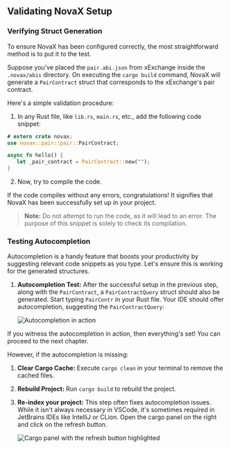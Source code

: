 ## Validating NovaX Setup

### Verifying Struct Generation

To ensure NovaX has been configured correctly, the most straightforward method is to put it to the test.

Suppose you've placed the `pair.abi.json` from xExchange inside the `.novax/abis` directory. On executing the `cargo build` command, NovaX will generate a `PairContract` struct that corresponds to the xExchange's pair contract.

Here's a simple validation procedure:

1. In any Rust file, like `lib.rs`, `main.rs`, etc., add the following code snippet:

```rust
# extern crate novax;
use novax::pair::pair::PairContract;

async fn hello() { 
   let _pair_contract = PairContract::new("");
}
```

2. Now, try to compile the code.

If the code compiles without any errors, congratulations! It signifies that NovaX has been successfully set up in your project.

> **Note:** Do not attempt to run the code, as it will lead to an error. The purpose of this snippet is solely to check its compilation.

### Testing Autocompletion

Autocompletion is a handy feature that boosts your productivity by suggesting relevant code snippets as you type. Let's ensure this is working for the generated structures.

1. **Autocompletion Test:** After the successful setup in the previous step, along with the `PairContract`, a `PairContractQuery` struct should also be generated. Start typing `PairContr` in your Rust file. Your IDE should offer autocompletion, suggesting the `PairContractQuery`:

   ![Autocompletion in action](<photo of the autocompletion working>)

If you witness the autocompletion in action, then everything's set! You can proceed to the next chapter.

However, if the autocompletion is missing:

1. **Clear Cargo Cache:** Execute `cargo clean` in your terminal to remove the cached files.
2. **Rebuild Project:** Run `cargo build` to rebuild the project.
3. **Re-index your project:** This step often fixes autocompletion issues. While it isn't always necessary in VSCode, it's sometimes required in JetBrains IDEs like IntelliJ or CLion. Open the cargo panel on the right and click on the refresh button.

   ![Cargo panel with the refresh button highlighted](<photo of the cargo panel and refresh button>)

